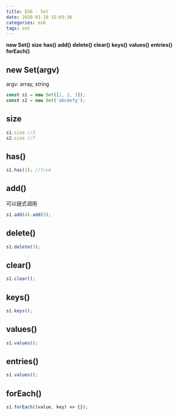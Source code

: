 ```yaml
---
title: ES6 · Set
date: 2020-01-10 15:03:36
categories: es6
tags: set
---
```


**new Set()**
**size**
**has()**
**add()**
**delete()**
**clear()**
**keys()**
**values()**
**entries()**
**forEach()**

<!-- more -->

## new Set(argv)
argv: array, string
```js
const s1 = new Set([1, 2, 3]);
const s2 = new Set('abcdefg');
```

## size
```js
s1.size //3
s2.size //7
```

## has()
```js
s1.has(1); //true
```

## add()
可以链式调用
```js
s1.add(4).add(5);
```

## delete()
```js
s1.delete(3);
```

## clear()
```js
s1.clear();
```

## keys()
```js
s1.keys();
```

## values()
```js
s1.values();
```

## entries()
```js
s1.values();
```

## forEach()
```js
s1.forEach((value, key) => {});
```